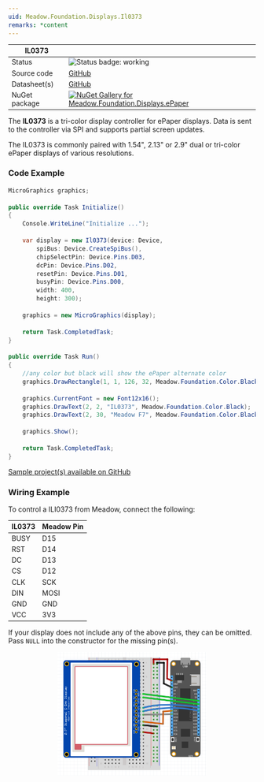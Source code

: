 ```yaml
---
uid: Meadow.Foundation.Displays.Il0373
remarks: *content
---
```


| IL0373 | |
|--------|--------|
| Status | <img src="https://img.shields.io/badge/Working-brightgreen" style="width: auto; height: -webkit-fill-available;" alt="Status badge: working" /> |
| Source code | [GitHub](https://github.com/WildernessLabs/Meadow.Foundation/tree/main/Source/Meadow.Foundation.Peripherals/Displays.ePaper) |
| Datasheet(s) | [GitHub](https://github.com/WildernessLabs/Meadow.Foundation/tree/main/Source/Meadow.Foundation.Peripherals/Displays.ePaper/Datasheets) |
| NuGet package | <a href="https://www.nuget.org/packages/Meadow.Foundation.Displays.ePaper/" target="_blank"><img src="https://img.shields.io/nuget/v/Meadow.Foundation.Displays.ePaper.svg?label=Meadow.Foundation.Displays.ePaper" alt="NuGet Gallery for Meadow.Foundation.Displays.ePaper" /></a> |

The **IL0373** is a tri-color display controller for ePaper displays. Data is sent to the controller via SPI and supports partial screen updates.

The IL0373 is commonly paired with 1.54", 2.13" or 2.9" dual or tri-color ePaper displays of various resolutions. 

### Code Example

```csharp
MicroGraphics graphics;

public override Task Initialize()
{
    Console.WriteLine("Initialize ...");
 
    var display = new Il0373(device: Device, 
        spiBus: Device.CreateSpiBus(),
        chipSelectPin: Device.Pins.D03,
        dcPin: Device.Pins.D02,
        resetPin: Device.Pins.D01,
        busyPin: Device.Pins.D00,
        width: 400,
        height: 300);

    graphics = new MicroGraphics(display);

    return Task.CompletedTask;
}

public override Task Run()
{
    //any color but black will show the ePaper alternate color 
    graphics.DrawRectangle(1, 1, 126, 32, Meadow.Foundation.Color.Black, false);

    graphics.CurrentFont = new Font12x16();
    graphics.DrawText(2, 2, "IL0373", Meadow.Foundation.Color.Black);
    graphics.DrawText(2, 30, "Meadow F7", Meadow.Foundation.Color.Black);

    graphics.Show();

    return Task.CompletedTask;
}

```

[Sample project(s) available on GitHub](https://github.com/WildernessLabs/Meadow.Foundation/tree/main/Source/Meadow.Foundation.Peripherals/Displays.ePaper/Samples/IL0373_Sample)

### Wiring Example

 To control a ILI0373 from Meadow, connect the following:

| IL0373  | Meadow Pin |
|---------|------------|
| BUSY    | D15        |
| RST     | D14        |
| DC      | D13        |
| CS      | D12        |
| CLK     | SCK        |
| DIN     | MOSI       |
| GND     | GND        |
| VCC     | 3V3        |

If your display does not include any of the above pins, they can be omitted. Pass `NULL` into the constructor for the missing pin(s).

<img src="../../API_Assets/Meadow.Foundation.Displays.ePaper.Il0373/ePaper_Fritzing.png" 
    style="width: 60%; display: block; margin-left: auto; margin-right: auto;" />
